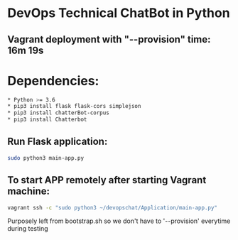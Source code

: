 # DevOps Technical ChatBot in Python
## Vagrant deployment with "--provision" time: 16m 19s

# Dependencies:
```bash
* Python >= 3.6
* pip3 install flask flask-cors simplejson
* pip3 install chatterBot-corpus
* pip3 install Chatterbot
```

## Run Flask application:
```bash
sudo python3 main-app.py
```
## To start APP remotely after starting Vagrant machine:
```bash
vagrant ssh -c "sudo python3 ~/devopschat/Application/main-app.py"
```
Purposely left from bootstrap.sh so we don't have to '--provision' everytime during testing

